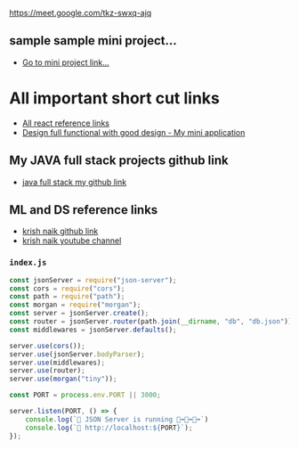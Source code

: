 https://meet.google.com/tkz-swxq-ajq

## sample sample mini project...

- [Go to mini project link...](https://github.com/AvinashKumar3000/mini-project)



# All important short cut links

- [All react reference links](MERN-stack-notes/front-end/PART-04-react/react-part-01.md)
- [Design full functional with good design - My mini application](MERN-stack-notes/front-end/PART-05-react-task/qn-02-learn-with-apps/My-mini-application/part-01.md)

## My JAVA full stack projects github link

- [java full stack my github link](https://github.com/avicreationstudio/java-fullstacks)

## ML and DS reference links

- [krish naik github link](https://github.com/krishnaik06)
- [krish naik youtube channel](https://www.youtube.com/@krishnaik06/playlists)


### `index.js`

```js
const jsonServer = require("json-server");
const cors = require("cors");
const path = require("path");
const morgan = require("morgan");
const server = jsonServer.create();
const router = jsonServer.router(path.join(__dirname, "db", "db.json"));
const middlewares = jsonServer.defaults();

server.use(cors());
server.use(jsonServer.bodyParser);
server.use(middlewares);
server.use(router);
server.use(morgan("tiny"));

const PORT = process.env.PORT || 3000;

server.listen(PORT, () => {
    console.log(`🚀 JSON Server is running 🏃‍➡️🏃‍➡️🏃‍➡️`)
    console.log(`🔗 http://localhost:${PORT}`);
});
```
